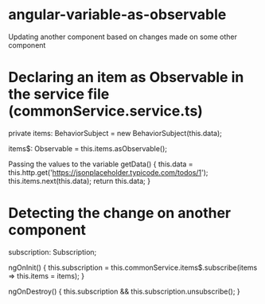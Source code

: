 # angular-variable-as-observable
Updating another component based on changes made on some other component


# Declaring an item as Observable in the service file (commonService.service.ts)
private items: BehaviorSubject<any> = new BehaviorSubject<any>(this.data);
  
items$: Observable<any> = this.items.asObservable();

Passing the values to the variable
getData() {
    this.data = this.http.get('https://jsonplaceholder.typicode.com/todos/1');
    this.items.next(this.data);
    return this.data;
}
  
# Detecting the change on another component
subscription: Subscription;

ngOnInit() {
    this.subscription = this.commonService.items$.subscribe(items => this.items = items);
}

ngOnDestroy() {
    this.subscription && this.subscription.unsubscribe();
}
  
